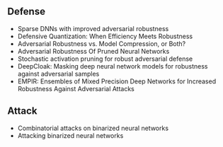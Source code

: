## Defense
- Sparse DNNs with improved adversarial robustness
- Defensive Quantization: When Efficiency Meets Robustness
- Adversarial Robustness vs. Model Compression, or Both?
- Adversarial Robustness Of Pruned Neural Networks
- Stochastic activation pruning for robust adversarial defense
- DeepCloak: Masking deep neural network models for robustness against adversarial samples
- EMPIR: Ensembles of Mixed Precision Deep Networks for Increased Robustness Against Adversarial Attacks

## Attack
- Combinatorial attacks on binarized neural networks
- Attacking binarized neural networks